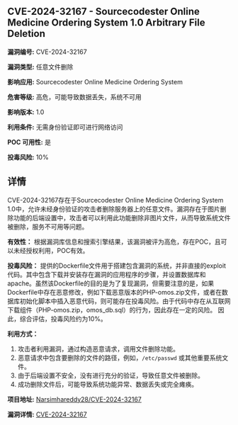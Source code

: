 ## CVE-2024-32167 - Sourcecodester Online Medicine Ordering System 1.0 Arbitrary File Deletion

**漏洞编号:** CVE-2024-32167

**漏洞类型:** 任意文件删除

**影响应用:** Sourcecodester Online Medicine Ordering System

**危害等级:** 高危，可能导致数据丢失，系统不可用

**影响版本:** 1.0

**利用条件:** 无需身份验证即可进行网络访问

**POC 可用性:** 是

**投毒风险:** 10%

## 详情

CVE-2024-32167存在于Sourcecodester Online Medicine Ordering System 1.0中，允许未经身份验证的攻击者删除服务器上的任意文件。漏洞存在于图片删除功能的后端设置中，攻击者可以利用此功能删除非图片文件，从而导致系统文件被删除，服务不可用等问题。

**有效性：** 根据漏洞库信息和搜索引擎结果，该漏洞被评为高危，存在POC，且可以未经授权利用，POC有效。

**投毒风险：**
提供的Dockerfile文件用于搭建包含漏洞的系统，并非直接的exploit代码。其中包含下载并安装存在漏洞的应用程序的步骤，并设置数据库和apache。虽然该Dockerfile的目的是为了复现漏洞，但需要注意的是，如果Dockerfile中存在恶意修改，例如下载恶意版本的PHP-omos.zip文件，或者在数据库初始化脚本中插入恶意代码，则可能存在投毒风险。由于代码中存在从互联网下载组件（PHP-omos.zip，omos_db.sql）的行为，因此存在一定的风险。
因此，综合评估，投毒风险约为10%。

**利用方式：**
1.  攻击者利用漏洞，通过构造恶意请求，调用文件删除功能。
2.  恶意请求中包含要删除的文件的路径，例如，`/etc/passwd` 或其他重要系统文件。
3.  由于后端设置不安全，没有进行充分的验证，导致任意文件被删除。
4.  成功删除文件后，可能导致系统功能异常、数据丢失或完全瘫痪。

**项目地址:** [Narsimhareddy28/CVE-2024-32167](https://github.com/Narsimhareddy28/CVE-2024-32167)

**漏洞详情:** [CVE-2024-32167](https://nvd.nist.gov/vuln/detail/CVE-2024-32167)